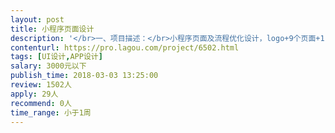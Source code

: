 ```yaml
---                
layout: post       
title: 小程序页面设计           
description: '</br>一、项目描述：</br>小程序页面及流程优化设计，logo+9个页面+1-3个对话框，页面需要适合在20岁以下年轻人群体传播。</br></br>二、可参考产品：</br>微信小程序：画画猜猜/好朋友画我/猜图达人</br></br>三、人员要求：</br>1、有小程序或基于H5的APP设计经验；</br>2、有成熟项目经验；</br>3、良好的沟通能力和契约精神。</br>'     
contenturl: https://pro.lagou.com/project/6502.html      
tags: [UI设计,APP设计]            
salary: 3000元以下          
publish_time: 2018-03-03 13:25:00         
review: 1502人                   
apply: 29人                   
recommend: 0人                   
time_range: 小于1周              
---                 
```

